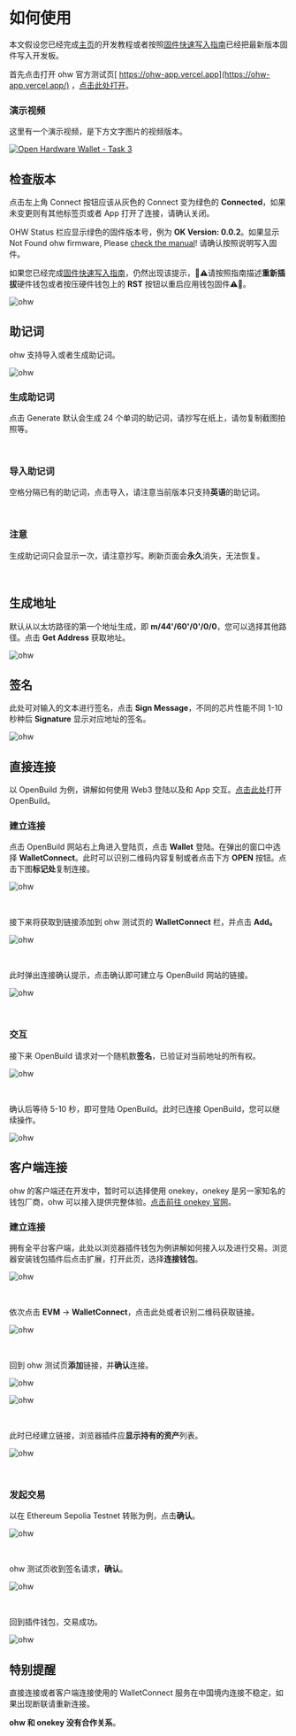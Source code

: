 # 如何使用

本文假设您已经完成[主页](https://github.com/butterfly-communtiy/ohw-elf-firmware)的开发教程或者按照[固件快速写入指南](https://github.com/butterfly-communtiy/ohw-elf-firmware/tree/master/doc/board)已经把最新版本固件写入开发板。

首先点击打开 ohw 官方测试页[ https://ohw-app.vercel.app](https://ohw-app.vercel.app/) ，[点击此处打开](https://ohw-app.vercel.app)。

### 演示视频

这里有一个演示视频，是下方文字图片的视频版本。

[![Open Hardware Wallet - Task 3](https://res.cloudinary.com/marcomontalbano/image/upload/v1736601213/video_to_markdown/images/youtube--Tk8S3mavd5I-c05b58ac6eb4c4700831b2b3070cd403.jpg)](https://www.youtube.com/watch?v=Tk8S3mavd5I "Open Hardware Wallet - Task 3")

## 检查版本

点击左上角 Connect 按钮应该从灰色的 Connect 变为绿色的 **Connected**，如果未变更则有其他标签页或者 App 打开了连接，请确认关闭。

OHW Status 栏应显示绿色的固件版本号，例为 **OK Version: 0.0.2**。如果显示 Not Found ohw firmware, Please [check the manual](https://github.com/butterfly-communtiy/ohw-elf-firmware)! 请确认按照说明写入固件。

如果您已经完成[固件快速写入指南](https://github.com/butterfly-communtiy/ohw-elf-firmware/tree/master/doc/board)，仍然出现该提示，🔴⚠️请按照指南描述**重新插拔**硬件钱包或者按压硬件钱包上的 **RST** 按钮以重启应用钱包固件⚠️🔴。

![ohw](../image/start/start-7.png)

## 助记词

ohw 支持导入或者生成助记词。

![ohw](../image/start/start-8.png)

### 生成助记词

点击 Generate 默认会生成 24 个单词的助记词，请抄写在纸上，请勿复制截图拍照等。

<br/>

### 导入助记词

空格分隔已有的助记词，点击导入，请注意当前版本只支持**英语**的助记词。

<br/>

### 注意

生成助记词只会显示一次，请注意抄写。刷新页面会**永久**消失，无法恢复。

<br/>

## 生成地址

默认从以太坊路径的第一个地址生成，即 **m/44'/60'/0'/0/0**，您可以选择其他路径。点击 **Get Address** 获取地址。

![ohw](../image/start/start-9.png)

## 签名

此处可对输入的文本进行签名，点击 **Sign Message**，不同的芯片性能不同 1-10 秒种后 **Signature** 显示对应地址的签名。

![ohw](../image/start/start-10.png)

## 直接连接

以 OpenBuild 为例，讲解如何使用 Web3 登陆以及和 App 交互。[点击此处](https://openbuild.xyz/)打开 OpenBuild。

### 建立连接

点击 OpenBuild 网站右上角进入登陆页，点击 **Wallet** 登陆。在弹出的窗口中选择 **WalletConnect**。此时可以识别二维码内容复制或者点击下方 **OPEN** 按钮。点击下图**标记处**复制连接。

![ohw](../image/start/start-11.png)

<br/>

接下来将获取到链接添加到 ohw 测试页的 **WalletConnect** 栏，并点击 **Add。**

![ohw](../image/start/start-12.png)

<br/>

此时弹出连接确认提示，点击确认即可建立与 OpenBuild 网站的链接。

![ohw](../image/start/start-13.png)

<br/>

### 交互

接下来 OpenBuild 请求对一个随机数**签名**，已验证对当前地址的所有权。

![ohw](../image/start/start-14.png)

<br/>

确认后等待 5-10 秒，即可登陆 OpenBuild。此时已连接 OpenBuild，您可以继续操作。

![ohw](../image/start/start-15.png)

## 客户端连接

ohw 的客户端还在开发中，暂时可以选择使用 onekey，onekey 是另一家知名的钱包厂商，ohw 可以接入提供完整体验。[点击前往 onekey 官网](https://onekey.so/)。

### 建立连接

拥有全平台客户端，此处以浏览器插件钱包为例讲解如何接入以及进行交易。浏览器安装钱包插件后点击扩展，打开此页，选择**连接钱包**。

![ohw](../image/start/start-16.png)

<br/>

依次点击 **EVM** -> **WalletConnect**，点击此处或者识别二维码获取链接。

![ohw](../image/start/start-17.png)

<br/>

回到 ohw 测试页**添加**链接，并**确认**连接。

![ohw](../image/start/start-18.png)

![ohw](../image/start/start-19.png)

<br/>

此时已经建立链接，浏览器插件应**显示持有的资产**列表。

![ohw](../image/start/start-20.png)

<br/>

### 发起交易

以在 Ethereum Sepolia Testnet 转账为例，点击**确认**。

![ohw](../image/start/start-21.png)

<br/>

ohw 测试页收到签名请求，**确认**。

![ohw](../image/start/start-22.png)

<br/>

回到插件钱包，交易成功。

![ohw](../image/start/start-23.png)

## 特别提醒

直接连接或者客户端连接使用的 WalletConnect 服务在中国境内连接不稳定，如果出现断联请重新连接。

**ohw 和 onekey 没有合作关系**。


